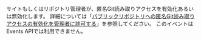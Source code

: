 サイトもしくはリポジトリ管理者が、匿名Git読み取りアクセスを有効化あるいは無効化します。 詳細については「[パブリックリポジトリへの匿名Git読み取りアクセスの有効化を管理者に許可する](/enterprise/admin/user-management/allowing-admins-to-enable-anonymous-git-read-access-to-public-repositories)」を参照してください。 このイベントはEvents APIでは利用できません。

